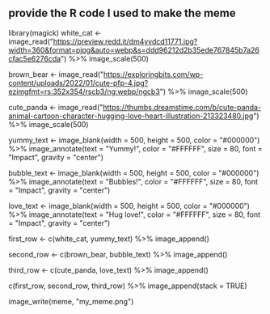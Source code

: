 ## provide the R code I used to make the meme
library(magick)
white_cat <- image_read("https://preview.redd.it/dm4yvdcd11771.jpg?width=360&format=pjpg&auto=webp&s=ddd96212d2b35ede767845b7a26cfac5e6276cda") %>%
  image_scale(500)

brown_bear <- image_read("https://exploringbits.com/wp-content/uploads/2022/01/cute-pfp-4.jpg?ezimgfmt=rs:352x354/rscb3/ng:webp/ngcb3") %>%
  image_scale(500)

cute_panda <- image_read("https://thumbs.dreamstime.com/b/cute-panda-animal-cartoon-character-hugging-love-heart-illustration-213323480.jpg") %>%
  image_scale(500)

yummy_text <- image_blank(width = 500, 
                          height = 500, 
                          color = "#000000") %>%
  image_annotate(text = "Yummy!",
                 color = "#FFFFFF",
                 size = 80,
                 font = "Impact",
                 gravity = "center")

bubble_text <- image_blank(width = 500, 
                         height = 500, 
                         color = "#000000") %>%
  image_annotate(text = "Bubbles!",
                 color = "#FFFFFF",
                 size = 80,
                 font = "Impact",
                 gravity = "center")

love_text <- image_blank(width = 500, 
                       height = 500, 
                       color = "#000000") %>%
  image_annotate(text = "Hug love!",
                 color = "#FFFFFF",
                 size = 80,
                 font = "Impact",
                 gravity = "center")

first_row <- c(white_cat, yummy_text) %>%
  image_append()

second_row <- c(brown_bear, bubble_text) %>%
  image_append()

third_row <- c(cute_panda, love_text) %>%
  image_append()

c(first_row, second_row, third_row) %>%
  image_append(stack = TRUE)

image_write(meme, "my_meme.png")
